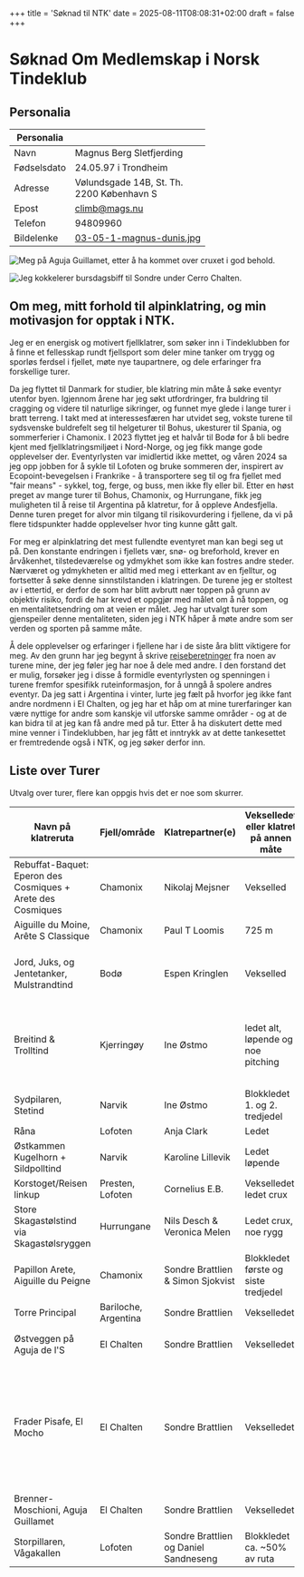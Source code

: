 +++
title = 'Søknad til NTK'
date = 2025-08-11T08:08:31+02:00
draft = false
+++
# Søknad Om Medlemskap i Norsk Tindeklub

## Personalia

 Personalia |  </br>
--- | ---
Navn |  Magnus Berg Sletfjerding
Fødselsdato | 24.05.97 i Trondheim 
Adresse | Vølundsgade 14B, St. Th. </br> 2200 København S
Epost | climb@mags.nu
Telefon | 94809960
Bildelenke |[03-05-1-magnus-dunis.jpg](https://mags.nu/travel/patagonia-2-chalten/images/03-05-1-magnus-dunis.jpg)

![Meg på Aguja Guillamet, etter å ha kommet over cruxet i god behold.](https://mags.nu/travel/patagonia-2-chalten/images/03-05-1-magnus-dunis.jpg)

![Jeg kokkelerer bursdagsbiff til Sondre under Cerro Chalten.](https://mags.nu/travel/patagonia-2-chalten/images/04-05-bursdagsbiff.jpeg)

## Om meg, mitt forhold til alpinklatring, og min motivasjon for opptak i NTK.

Jeg er en energisk og motivert fjellklatrer, som søker inn i Tindeklubben for å finne et fellesskap rundt fjellsport som deler mine tanker om trygg og sporløs ferdsel i fjellet, møte nye taupartnere, og dele erfaringer fra forskellige turer. 

Da jeg flyttet til Danmark for studier, ble klatring min måte å søke eventyr utenfor byen. 
Igjennom årene har jeg søkt utfordringer, fra buldring til cragging og videre til naturlige sikringer, og funnet mye glede i lange turer i bratt terreng. 
I takt med at interessesfæren har utvidet seg, vokste turene til sydsvenske buldrefelt seg til helgeturer til Bohus, ukesturer til Spania, og sommerferier i Chamonix. I 2023 flyttet jeg et halvår til Bodø for å bli bedre kjent med fjellklatringsmiljøet i Nord-Norge, og jeg fikk mange gode opplevelser der. Eventyrlysten var imidlertid ikke mettet, og våren 2024 sa jeg opp jobben for å sykle til Lofoten og bruke sommeren der, inspirert av Ecopoint-bevegelsen i Frankrike - å transportere seg til og fra fjellet med "fair means" - sykkel, tog, ferge, og buss, men ikke fly eller bil. Etter en høst preget av mange turer til Bohus, Chamonix, og Hurrungane, fikk jeg muligheten til å reise til Argentina på klatretur, for å oppleve Andesfjella.
Denne turen preget for alvor min tilgang til risikovurdering i fjellene, da vi på flere tidspunkter hadde opplevelser hvor ting kunne gått galt. 

For meg er alpinklatring det mest fullendte eventyret man kan begi seg ut på. 
Den konstante endringen i fjellets vær, snø- og breforhold, krever en årvåkenhet, tilstedeværelse og ydmykhet som ikke kan fostres andre steder. 
Nærværet og ydmykheten er alltid med meg i etterkant av en fjelltur, og fortsetter å søke denne sinnstilstanden i klatringen. 
De turene jeg er stoltest av i ettertid, er derfor de som har blitt avbrutt nær toppen på grunn av objektiv risiko, fordi de har krevd et oppgjør med målet om å nå toppen, og en mentalitetsendring om at veien er målet. 
Jeg har utvalgt turer som gjenspeiler denne mentaliteten, siden jeg i NTK håper å møte andre som ser verden og sporten på samme måte. 

Å dele opplevelser og erfaringer i fjellene har i de siste åra blitt viktigere for meg. 
Av den grunn har jeg begynt å skrive [reiseberetninger](https://mags.nu/travel/) fra noen av turene mine, der jeg føler jeg har noe å dele med andre. 
I den forstand det er mulig, forsøker jeg i disse å formidle eventyrlysten og spenningen i turene fremfor spesifikk ruteinformasjon, for å unngå å spolere andres eventyr.
Da jeg satt i Argentina i vinter, lurte jeg fælt på hvorfor jeg ikke fant andre nordmenn i El Chalten, og jeg har et håp om at mine turerfaringer kan være nyttige for andre som kanskje vil utforske samme områder - og at de kan bidra til at jeg kan få andre med på tur. 
Etter å ha diskutert dette med mine venner i Tindeklubben, har jeg fått et inntrykk av at dette tankesettet er fremtredende også i NTK, og jeg søker derfor inn.



## Liste over Turer
Utvalg over turer, flere kan oppgis hvis det er noe som skurrer.

|  Navn på klatreruta |   Fjell/område |   Klatrepartner(e) |   Vekselledet eller klatret på annen måte |   Lengde på rute |   Grad på rute |   Når på året |   I hvilket år ruta ble klatret |   Evt. spesielle forhold under bestigningen |
| --- | --- | --- | --- | --- | --- | --- | --- | --- | 
| Rebuffat-Baquet: Eperon des Cosmiques + Arete des Cosmiques | Chamonix | Nikolaj Mejsner | Vekselled | 400m | 6a | Juni | 2021 | første gang i alpint terreng |
| Aiguille du Moine,  Arête S Classique  | Chamonix | Paul T Loomis | 725 m | Vekselled(løpende, led crux) | Juli | 2022 | |
| Jord, Juks, og Jentetanker, Mulstrandtind | Bodø | Espen Kringlen | Vekselled | 3 t.l. | N5 | Juni | 2023 | Eventyrlig moseklatring på god vinterrute i sommerforhold | 
| Breitind & Trolltind | Kjerringøy | Ine Østmo | ledet alt, løpende og noe pitching | 20 timer bil til bil | Juni | 2023 | utmarsjstien var dekt i snø og våt, så vi reverserte ryggtraversen i stedet. [Se fører her](https://isklatring.no/bodo/Fjellruter_Bodo_2024.pdf) |
| Sydpilaren, Stetind| Narvik | Ine Østmo | Blokkledet 1. og 2. tredjedel | 12 tl | N6- |  Juni | 2023 | |
| Råna | Lofoten | Anja Clark | Ledet |300m|N6 |August |2023| |
| Østkammen Kugelhorn + Sildpolltind | Narvik | Karoline Lillevik | Ledet løpende | 300m | N5- | Juni | 2024| |
| Korstoget/Reisen linkup | Presten, Lofoten | Cornelius E.B. | Vekselledet, ledet crux | 9 t.l. |
| Store Skagastølstind via Skagastølsryggen | Hurrungane | Nils Desch & Veronica Melen | Ledet crux, noe rygg | | 4 | September  | 2024 | [Bloggpost om turen](https://mags.nu/travel/storen-sep-24/) |
| Papillon Arete, Aiguille du Peigne | Chamonix | Sondre Brattlien & Simon Sjokvist | Blokkledet første og siste tredjedel | 8 tl | 5c | Oktober | 2024 | [Bloggpost om turen til Chamonix](https://mags.nu/travel/chamonix-oct-24/) |
| Torre Principal | Bariloche, Argentina | Sondre Brattlien | Vekselledet | 5 t.l. | 6a | Desember | 2024 | [Bloggpost om turen til Frey](https://mags.nu/travel/patagonia-1-frey/) |
| Østveggen på Aguja de l'S | El Chalten |  Sondre Brattlien | Vekselledet | 6 t.l. + 300m løpende | 6a | Januar | 2025 | [Bloggpost om turen til Chalten](https://mags.nu/travel/patagonia-2-chalten) |
| Frader Pisafe, El Mocho | El Chalten | Sondre Brattlien | Vekselledet | 400m | 6c+ | Januar | 2025 | Minus siste (5+) taulengde før rapell grunnet for mye snøsmelting og tilsvarende løs stein på ruta. [Bloggpost om turen til Chalten](https://mags.nu/travel/patagonia-2-chalten) |
| Brenner-Moschioni, Aguja Guillamet | El Chalten |  Sondre Brattlien | Vekselledet | 800m (?)|  6b+ | Januar | 2025 | [Bloggpost om turen til Chalten](https://mags.nu/travel/patagonia-2-chalten) |
| Storpillaren, Vågakallen | Lofoten  | Sondre Brattlien og Daniel Sandneseng | Blokkledet ca. ~50% av ruta | 16 t.l. | N7 | Juli | 2025 | 2 fall: 4, 5 t.l.  |